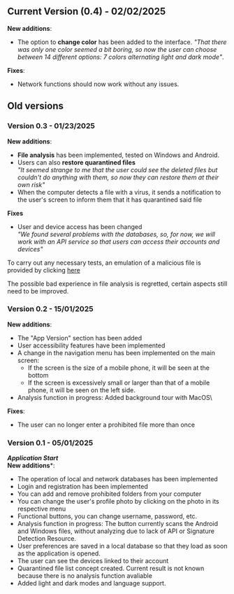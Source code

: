 ## Current Version (0.4) - 02/02/2025
**New additions**:
- The option to **change color** has been added to the interface. *"That there was only one color seemed a bit boring, so now the user can choose between 14 different options: 7 colors alternating light and dark mode"*.

**Fixes**:
- Network functions should now work without any issues.


## Old versions
### Version 0.3 - 01/23/2025
**New additions**:
- **File analysis** has been implemented, tested on Windows and Android.
- Users can also **restore quarantined files**\
*"It seemed strange to me that the user could see the deleted files but couldn't do anything with them, so now they can restore them at their own risk"*
- When the computer detects a file with a virus, it sends a notification to the user's screen to inform them that it has quarantined said file

**Fixes**
- User and device access has been changed\
*"We found several problems with the databases, so, for now, we will work with an API service so that users can access their accounts and devices"*

To carry out any necessary tests, an emulation of a malicious file is provided by clicking [here](www.google.es)

The possible bad experience in file analysis is regretted, certain aspects still need to be improved.

### Version 0.2 - 15/01/2025
**New additions**:
- The "App Version" section has been added
- User accessibility features have been implemented
- A change in the navigation menu has been implemented on the main screen:
	- If the screen is the size of a mobile phone, it will be seen at the bottom
	- If the screen is excessively small or larger than that of a mobile phone, it will be seen on the left side.
- Analysis function in progress: Added background tour with MacOS\

**Fixes**:
- The user can no longer enter a prohibited file more than once

### Version 0.1 - 05/01/2025
***Application Start***\
**New additions***:
- The operation of local and network databases has been implemented
- Login and registration has been implemented
- You can add and remove prohibited folders from your computer
- You can change the user's profile photo by clicking on the photo in its respective menu
- Functional buttons, you can change username, password, etc.
- Analysis function in progress: The button currently scans the Android and Windows files, without analyzing due to lack of API or Signature Detection Resource.
- User preferences are saved in a local database so that they load as soon as the application is opened.
- The user can see the devices linked to their account
- Quarantined file list concept created. Current result is not known because there is no analysis function avaliable
- Added light and dark modes and language support.